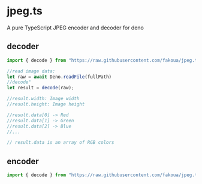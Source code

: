 # jpeg.ts

A pure TypeScript JPEG encoder and decoder for deno

## decoder

```ts
import { decode } from "https://raw.githubusercontent.com/fakoua/jpeg.ts/master/mod.ts"

//read image data:
let raw = await Deno.readFile(fullPath)
//decode"
let result = decode(raw);

//result.width: Image width
//result.height: Image height

//result.data[0] -> Red
//result.data[1] -> Green
//result.data[2] -> Blue
//...

// result.data is an array of RGB colors
```

## encoder

```ts
import { decode } from "https://raw.githubusercontent.com/fakoua/jpeg.ts/master/mod.ts"


```

